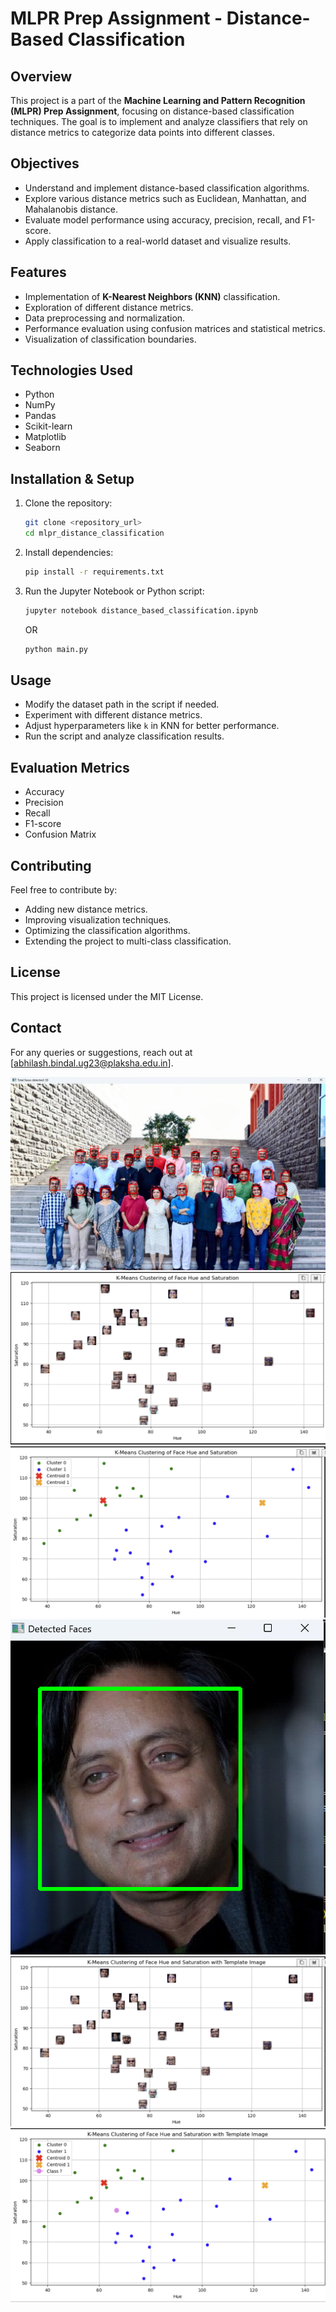 # MLPR Prep Assignment - Distance-Based Classification

## Overview
This project is a part of the **Machine Learning and Pattern Recognition (MLPR) Prep Assignment**, focusing on distance-based classification techniques. The goal is to implement and analyze classifiers that rely on distance metrics to categorize data points into different classes.

## Objectives
- Understand and implement distance-based classification algorithms.
- Explore various distance metrics such as Euclidean, Manhattan, and Mahalanobis distance.
- Evaluate model performance using accuracy, precision, recall, and F1-score.
- Apply classification to a real-world dataset and visualize results.

## Features
- Implementation of **K-Nearest Neighbors (KNN)** classification.
- Exploration of different distance metrics.
- Data preprocessing and normalization.
- Performance evaluation using confusion matrices and statistical metrics.
- Visualization of classification boundaries.

## Technologies Used
- Python
- NumPy
- Pandas
- Scikit-learn
- Matplotlib
- Seaborn

## Installation & Setup
1. Clone the repository:
   ```bash
   git clone <repository_url>
   cd mlpr_distance_classification
   ```
2. Install dependencies:
   ```bash
   pip install -r requirements.txt
   ```
3. Run the Jupyter Notebook or Python script:
   ```bash
   jupyter notebook distance_based_classification.ipynb
   ```
   OR
   ```bash
   python main.py
   ```

## Usage
- Modify the dataset path in the script if needed.
- Experiment with different distance metrics.
- Adjust hyperparameters like `k` in KNN for better performance.
- Run the script and analyze classification results.

## Evaluation Metrics
- Accuracy
- Precision
- Recall
- F1-score
- Confusion Matrix

## Contributing
Feel free to contribute by:
- Adding new distance metrics.
- Improving visualization techniques.
- Optimizing the classification algorithms.
- Extending the project to multi-class classification.

## License
This project is licensed under the MIT License.

## Contact
For any queries or suggestions, reach out at [abhilash.bindal.ug23@plaksha.edu.in].


![Faculty_Faces](image-6.png)
![K means clustering](image-2.png)
![K means clustering-graph](image-3.png)
![Shashi Tharoor_face](image-1.png)
![K means clusturing with Shashi Tharoor](image-4.png)
![K means clusturing with Shashi Tharoor graph](image-5.png)
